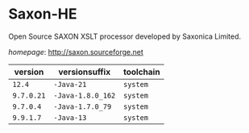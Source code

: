 # Saxon-HE

Open Source SAXON XSLT processor developed by Saxonica Limited.

*homepage*: <http://saxon.sourceforge.net>

version | versionsuffix | toolchain
--------|---------------|----------
``12.4`` | ``-Java-21`` | ``system``
``9.7.0.21`` | ``-Java-1.8.0_162`` | ``system``
``9.7.0.4`` | ``-Java-1.7.0_79`` | ``system``
``9.9.1.7`` | ``-Java-13`` | ``system``
